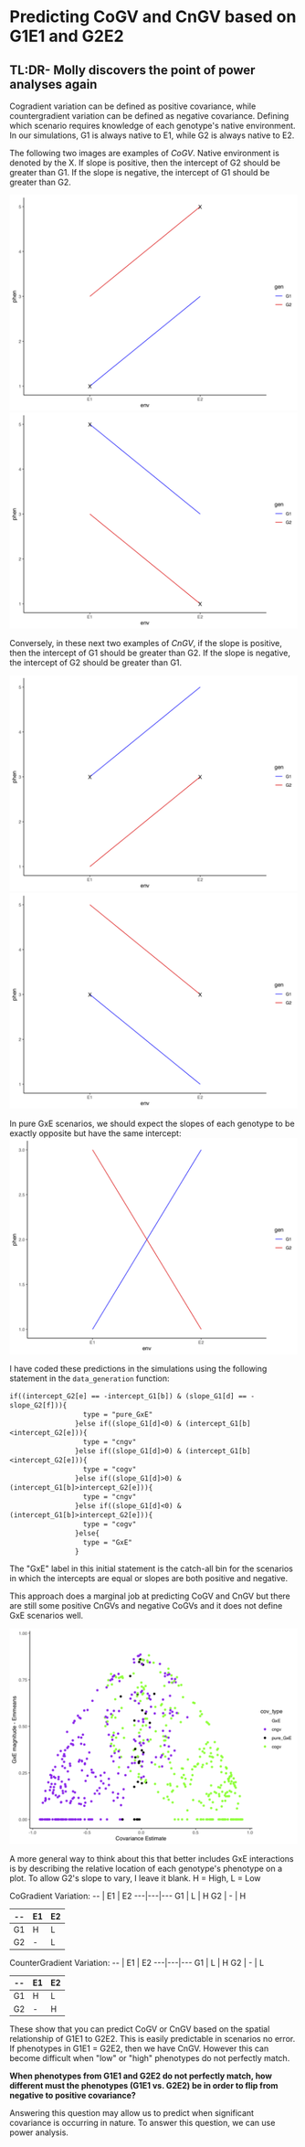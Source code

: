 # Predicting CoGV and CnGV based on G1E1 and G2E2

## TL:DR- Molly discovers the point of power analyses again 

Cogradient variation can be defined as positive covariance, while countergradient variation can be defined as negative covariance. Defining which scenario requires knowledge of each genotype's native environment. In our simulations, G1 is always native to E1, while G2 is always native to E2. 

The following two images are examples of *CoGV*. Native environment is denoted by the X. If slope is positive, then the intercept of G2 should be greater than G1. If the slope is negative, the intercept of G1 should be greater than G2. 

![image](https://github.com/RCN-ECS/CnGV/blob/master/results/plotA.png)
![image](https://github.com/RCN-ECS/CnGV/blob/master/results/PlotC.png)

Conversely, in these next two examples of *CnGV*, if the slope is positive, then the intercept of G1 should be greater than G2. If the slope is negative, the intercept of G2 should be greater than G1. 

![image](https://github.com/RCN-ECS/CnGV/blob/master/results/PlotB.png)
![image](https://github.com/RCN-ECS/CnGV/blob/master/results/plotD.png)

In pure GxE scenarios, we should expect the slopes of each genotype to be exactly opposite but have the same intercept: 
![image](https://github.com/RCN-ECS/CnGV/blob/master/results/PlotE.png)

I have coded these predictions in the simulations using the following statement in the `data_generation` function: 

```#Code
if((intercept_G2[e] == -intercept_G1[b]) & (slope_G1[d] == -slope_G2[f])){
                  type = "pure_GxE"
                }else if((slope_G1[d]<0) & (intercept_G1[b]<intercept_G2[e])){
                  type = "cngv"
                }else if((slope_G1[d]>0) & (intercept_G1[b]<intercept_G2[e])){
                  type = "cogv"
                }else if((slope_G1[d]>0) & (intercept_G1[b]>intercept_G2[e])){
                  type = "cngv"
                }else if((slope_G1[d]<0) & (intercept_G1[b]>intercept_G2[e])){
                  type = "cogv"
                }else{
                  type = "GxE"
                }
```
The "GxE" label in this initial statement is the catch-all bin for the scenarios in which the intercepts are equal or slopes are both positive and negative. 

This approach does a marginal job at predicting CoGV and CnGV but there are still some positive CnGVs and negative CoGVs and it does not define GxE scenarios well.

![image](https://github.com/RCN-ECS/CnGV/blob/master/results/GxE_better.png)

A more general way to think about this that better includes GxE interactions is by describing the relative location of each genotype's phenotype on a plot. To allow G2's slope to vary, I leave it blank.
H = High, L = Low

CoGradient Variation: 
-- | E1 | E2
---|---|---
G1 | L | H
G2 | - | H

-- | E1 | E2
---|---|---
G1 | H | L
G2 | - | L

CounterGradient Variation: 
-- | E1 | E2
---|---|---
G1 | L | H
G2 | - | L

-- | E1 | E2
---|---|---
G1 | H | L
G2 | - | H

These show that you can predict CoGV or CnGV based on the spatial relationship of G1E1 to G2E2. This is easily predictable in scenarios no error. If phenotypes in G1E1 = G2E2, then we have CnGV. However this can become difficult when "low" or "high" phenotypes do not perfectly match. 

**When phenotypes from G1E1 and G2E2 do not perfectly match, how different must the phenotypes (G1E1 vs. G2E2) be in order to flip from negative to positive covariance?** 

Answering this question may allow us to predict when significant covariance is occurring in nature. To answer this question, we can use power analysis. 
